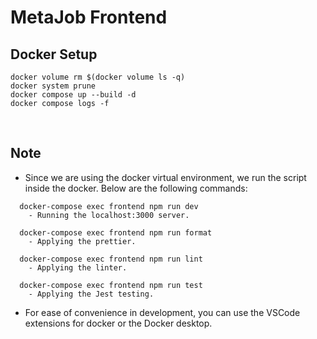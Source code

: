 # MetaJob Frontend

## Docker Setup
```
docker volume rm $(docker volume ls -q)
docker system prune
docker compose up --build -d
docker compose logs -f
```

<br />

## Note
- Since we are using the docker virtual environment, we run the script inside
the docker. Below are the following commands:
```
  docker-compose exec frontend npm run dev
    - Running the localhost:3000 server.

  docker-compose exec frontend npm run format
    - Applying the prettier.

  docker-compose exec frontend npm run lint
    - Applying the linter.

  docker-compose exec frontend npm run test
    - Applying the Jest testing.
```

- For ease of convenience in development, you can use the VSCode extensions for docker or the Docker desktop.
